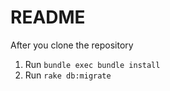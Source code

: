 # README

After you clone the repository
1. Run  `bundle exec bundle install`
2. Run `rake db:migrate`


